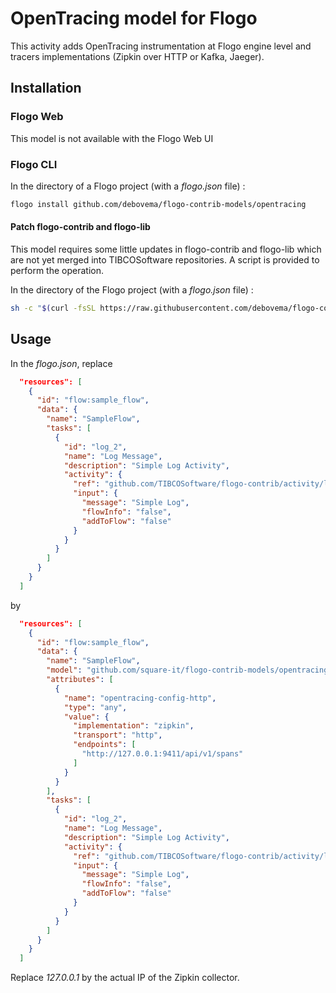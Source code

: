 # OpenTracing model for Flogo

This activity adds OpenTracing instrumentation at Flogo engine level and tracers implementations
(Zipkin over HTTP or Kafka, Jaeger).

## Installation

### Flogo Web

This model is not available with the Flogo Web UI

### Flogo CLI

In the directory of a Flogo project (with a *flogo.json* file) :

```bash
flogo install github.com/debovema/flogo-contrib-models/opentracing
```

#### Patch flogo-contrib and flogo-lib

This model requires some little updates in flogo-contrib and flogo-lib which are not yet merged into TIBCOSoftware
repositories.
A script is provided to perform the operation.

In the directory of the Flogo project (with a *flogo.json* file) :

```bash
sh -c "$(curl -fsSL https://raw.githubusercontent.com/debovema/flogo-contrib-models/master/opentracing/patch-vendor.sh)"
```

## Usage

In the *flogo.json*, replace 

```json
  "resources": [
    {
      "id": "flow:sample_flow",
      "data": {
        "name": "SampleFlow",
        "tasks": [
          {
            "id": "log_2",
            "name": "Log Message",
            "description": "Simple Log Activity",
            "activity": {
              "ref": "github.com/TIBCOSoftware/flogo-contrib/activity/log",
              "input": {
                "message": "Simple Log",
                "flowInfo": "false",
                "addToFlow": "false"
              }
            }
          }
        ]
      }
    }
  ]
```

by 

```json
  "resources": [
    {
      "id": "flow:sample_flow",
      "data": {
        "name": "SampleFlow",
        "model": "github.com/square-it/flogo-contrib-models/opentracing",
        "attributes": [
          {
            "name": "opentracing-config-http",
            "type": "any",
            "value": {
              "implementation": "zipkin",
              "transport": "http",
              "endpoints": [
                "http://127.0.0.1:9411/api/v1/spans"
              ]
            }
          }
        ],
        "tasks": [
          {
            "id": "log_2",
            "name": "Log Message",
            "description": "Simple Log Activity",
            "activity": {
              "ref": "github.com/TIBCOSoftware/flogo-contrib/activity/log",
              "input": {
                "message": "Simple Log",
                "flowInfo": "false",
                "addToFlow": "false"
              }
            }
          }
        ]
      }
    }
  ]
```

Replace *127.0.0.1* by the actual IP of the Zipkin collector.